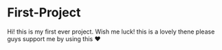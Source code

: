# First-Project
Hi! this is my first ever project. Wish me luck!
this is a lovely thene please guys support me by using this
❤️
